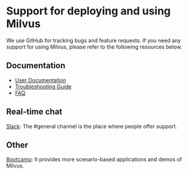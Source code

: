 # Support for deploying and using Milvus

We use GitHub for tracking bugs and feature requests. If you need any support for using Milvus, please refer to the following resources below.

## Documentation
-   [User Documentation](https://www.milvus.io/docs/guides/get_started/install_milvus/install_milvus.md)
-   [Troubleshooting Guide](https://www.milvus.io/docs/v0.6.0/guides/troubleshoot.md)
-   [FAQ](https://www.milvus.io/docs/v0.6.0/faq/operational_faq.md)

## Real-time chat
[Slack](https://join.slack.com/t/milvusio/shared_invite/enQtNzY1OTQ0NDI3NjMzLWNmYmM1NmNjOTQ5MGI5NDhhYmRhMGU5M2NhNzhhMDMzY2MzNDdlYjM5ODQ5MmE3ODFlYzU3YjJkNmVlNDQ2ZTk): The #general channel is the place where people offer support.

## Other


[Bootcamp](https://github.com/milvus-io/bootcamp): It provides more scenario-based applications and demos of Milvus.
